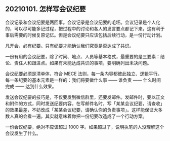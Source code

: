 ## 20210101. 怎样写会议纪要

会议记录和会议纪要是两回事。会议记录是会议纪要的毛坯。会议记录是个人化的，可以尽可能多记过程，把过程中的讨论和各人的发言要点都记下来，这有利于事后需要的时候复原记忆。但是会议纪要只应该包括后续行动，是一份行动计划。

凡开会，必有纪要。只有纪要才能确认我们究竟是否达成了共识。

一份有用的会议纪要，除了时间、地点、人员等基本格式，最重要的是三要素：结论、责任人和跟进点。如果有未能达成共识的事项，要明确列出未决问题。

会议纪要必须是清单体，符合 MECE 法则，每一条内容都彼此独立、逻辑平行。每一条纪要的基本元素是一样的：我们将要做什么事 —— 谁负责 —— 什么时间完成 —— 达到什么效果。

发送会议纪要的技巧是，不仅要发到微信群里，还要发邮件。发邮件时，要以正文和附件的方式，同时发送纪要内容。在写邮件名时，写「某某会议纪要，请查收」的效果最差，不妨改成「某某会议纪要，请确认你的负责事项」。这样能保证大多数人真的会看一遍。其实就意味着你把一份纪要改造成了一个行动方案。

一份会议纪要，绝对不应该超过 1000 字。如果超过了，说明执笔的人没理解这个会议发生了什么。